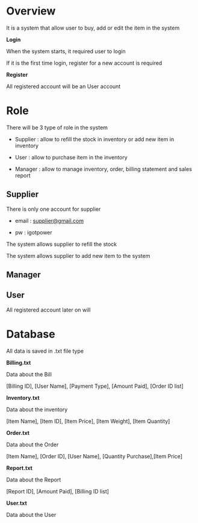 # Overview
It is a system that allow user to buy, add or edit the item in the system


**Login**

When the system starts, it required user to login

If it is the first time login, register for a new account is required

**Register**

All registered account will be an User account



# Role
There will be 3 type of role in the system

- Supplier    : allow to refill the stock in inventory or add new item in inventory

- User        : allow to purchase item in the inventory

- Manager     : allow to manage inventory, order, billing statement and sales report


## Supplier

There is only one account for supplier

- email       : supplier@gmail.com

- pw          : igotpower

The system allows supplier to refill the stock

The system allows supplier to add new item to the system

## Manager

## User

All registered account later on will 



# Database
All data is saved in .txt file type


**Billing.txt**

Data about the Bill

[Billing ID], [User Name], [Payment Type], [Amount Paid], [Order ID list]


**Inventory.txt**

Data about the inventory

[Item Name], [Item ID], [Item Price], [Item Weight], [Item Quantity]


**Order.txt**

Data about the Order

[Item Name], [Order ID], [User Name], [Quantity Purchase],[Item Price]


**Report.txt**

Data about the Report

[Report ID], [Amount Paid], [Billing ID list]


**User.txt**

Data about the User